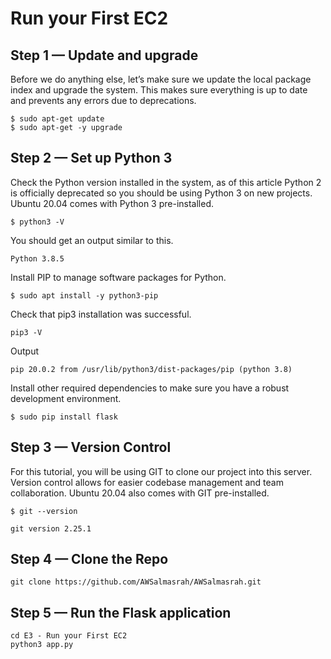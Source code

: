 # Run your First EC2

## Step 1 — Update and upgrade

Before we do anything else, let’s make sure we update the local package index and upgrade the system. This makes sure everything is up to date and prevents any errors due to deprecations.

```
$ sudo apt-get update
$ sudo apt-get -y upgrade
```
## Step 2 — Set up Python 3

Check the Python version installed in the system, as of this article Python 2 is officially deprecated so you should be using Python 3 on new projects. Ubuntu 20.04 comes with Python 3 pre-installed.

```
$ python3 -V
```
You should get an output similar to this.
```
Python 3.8.5
```
Install PIP to manage software packages for Python.
```
$ sudo apt install -y python3-pip
```
Check that pip3 installation was successful.
```
pip3 -V
```
Output
```
pip 20.0.2 from /usr/lib/python3/dist-packages/pip (python 3.8)
```
Install other required dependencies to make sure you have a robust development environment.
```
$ sudo pip install flask
```
## Step 3 — Version Control

For this tutorial, you will be using GIT to clone our project into this server. Version control allows for easier codebase management and team collaboration. Ubuntu 20.04 also comes with GIT pre-installed.
```
$ git --version
```
```
git version 2.25.1
```

## Step 4 — Clone the Repo

```
git clone https://github.com/AWSalmasrah/AWSalmasrah.git
```
## Step 5 — Run the Flask application
```
cd E3 - Run your First EC2
python3 app.py
```

